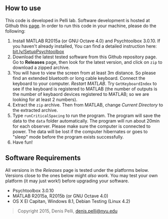 ## How to use

This code is developed in Pelli lab. Software development is hosted at
Github this [page](https://github.com/denispelli/CriticalSpacing). In
order to run this code in your machine, please do the following:

1. Install MATLAB R2015a (or GNU Octave 4.0) and Psychtoolbox 3.0.10.
   If you haven't already installed, You can find a detailed instruction
   here:
   [bit.ly/SetupPsychtoolbox](https://github.com/hyiltiz/ObjectRecognition/blob/master/README.md)
1. Download the latest tested software from this Github repository page.
   Go to **Releases** page, then look for the latest version, and click
   on `zip` to download a zipped archive.
1. You will have to view the screen from at least 3m distance. So please
   find an extended bluetooth or long cable keyboard. Connect the
   keyboard to your computer. *Restart MATLAB*. Try `GetKeyboardIndex`
   to see if the keyboard is registered to MATLAB (the number of outputs
   is the number of keybaord devices registered to MATLAB; so we are
   looking for at least 2 numbers).
1. Extract the `zip` archive. Then from MATLAB, change *Current
   Directory* to the extracted archive.
1. Type `runCriticalSpacing` to run the program. The program will save
   the data to the `data` folder automatically. The program will run
   about 20min for each observer. Please make sure the computer is
   connected to power. The data will be lost if the computer hibernates
   or goes to "sleep" mode before the program exists successfully.
1. Have fun!


## Software Requirements

All versions in the *Releases* page is tested under the platforms below.
Versions close to the ones below might *also work*. You may test your
own platform (it may just work!) before upgrading your software.

- Psychtoolbox 3.0.10
- MATLAB R2015a, R2015b (or GNU Octave 4.0)
- OS X El Capitan, Windows 8.1, Debian Testing (Linux 4.2)


> Copyright 2015, Denis Pelli, denis.pelli@nyu.edu
